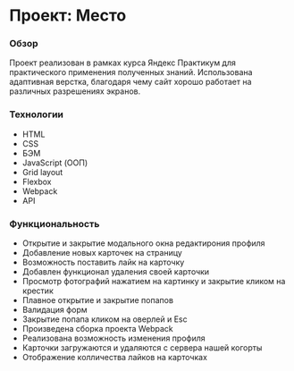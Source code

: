 # Проект: Место

### Обзор

Проект реализован в рамках курса Яндекс Практикум для практического применения полученных знаний. Использована адаптивная верстка, благодаря чему сайт хорошо работает на различных разрешениях экранов.

### Технологии

- HTML
- CSS
- БЭМ
- JavaScript (ООП)
- Grid layout
- Flexbox
- Webpack
- API

### Функциональность

- Открытие и закрытие модального окна редактирония профиля
- Добавление новых карточек на страницу
- Возможность поставить лайк на карточку
- Добавлен функционал удаления своей карточки
- Просмотр фотографий нажатием на картинку и закрытие кликом на крестик
- Плавное открытие и закрытие попапов
- Валидация форм
- Закрытие попапа кликом на оверлей и Esc
- Произведена сборка проекта Webpack
- Реализована возможность изменения профиля
- Карточки загружаются и удаляются с сервера нашей когорты
- Отображение колличества лайков на карточках
